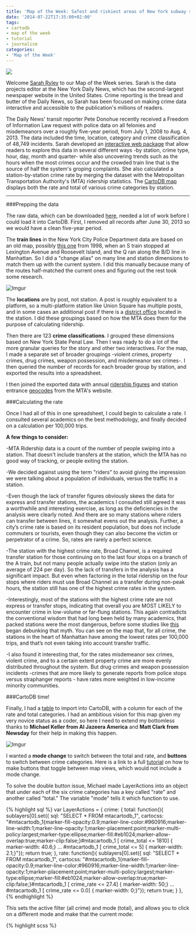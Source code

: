 ```yaml
---
title: 'Map of the Week: Safest and riskiest areas of New York subway system by the New York Daily News'
date: '2014-07-22T17:35:00+02:00'
tags:
- cartodb
- map of the week
- tutorial
- journalism
categories:
- 'Map of the Week'
---
```


<a href="http://www.nydailynews.com/new-york/nyc-crime/daily-news-analysis-reveals-crime-rankings-city-subway-system-article-1.1836918"><img src="http://i.imgur.com/I1D8zOW.png"></a>

Welcome [Sarah Ryley](https://twitter.com/MissRyley) to our Map of the Week series. Sarah is the data projects editor at the New York Daily News, which has the second-largest newspaper website in the United States. Crime reporting is the bread and butter of the Daily News, so Sarah has been focused on making crime data interactive and accessible to the publication's millions of readers.

<!--more-->

The Daily News' transit reporter Pete Donohue recently received a Freedom of Information Law request with police data on all felonies and misdemeanors over a roughly five-year period, from July 1, 2008 to Aug. 4, 2013. The data included the time, location, category and crime classification of 48,749 incidents. Sarah developed an [interactive web package](www.nydailynews.com/subway) that allow readers to explore this data in several different ways -by station, crime type, hour, day, month and quarter- while also uncovering trends such as the hours when the most crimes occur and the crowded train line that is the source of half the system's groping complaints. She also calculated a station-by-station crime rate by merging the dataset with the Metropolitan Transportation Authority's (MTA) ridership statistics. The [CartoDB map](http://www.nydailynews.com/new-york/nyc-crime/daily-news-analysis-reveals-crime-rankings-city-subway-system-article-1.1836918) displays both the rate and total of various crime categories by station.

<hr>

###Prepping the data
 
The raw data, which can be downloaded [here](https://raw.githubusercontent.com/sarahryley/subway-crime-map/master/raw%20data), needed a lot of work before I could load it into CartoDB. First, I removed all records after June 30, 2013 so we would have a clean five-year period.
 
The **train lines** in the New York City Police Department  data are based on an old map, possibly [this one](http://www.nycsubway.org/perl/caption.pl?/img/maps/calcagno-1998-08-01.gif/) from 1998, when an S train stopped at Lexington Avenue and Roosevelt Island, and the Q ran along the B/D line in Manhattan. So I did a "change alias" on many line and station dimensions to match them up with the current system. I did this manually because many of the routes half-matched the current ones and figuring out the rest took some research.
 
![Imgur](http://i.imgur.com/IwZU8DN.png)
 
The **locations** are by post, not station. A post is roughly equivalent to a platform, so a multi-platform station like Union Square has multiple posts, and in some cases an additional post if there is a [district office](http://home.nyc.gov/html/nypd/html/transit_bureau/transit.shtml) located in the station. I did these groupings based on how the MTA does them for the purpose of calculating ridership.
 
Then there are 123 **crime classifications**. I grouped these dimensions based on New York State Penal Law. Then I was ready to do a lot of the more granular queries for the story and other two interactives. For the map, I made a separate set of broader groupings -violent crimes, property crimes, drug crimes, weapon possession, and misdemeanor sex crimes-. I then queried the number of records for each broader group by station, and exported the results into a spreadsheet.
 
I then joined the exported data with annual [ridership figures](http://web.mta.info/developers/data/nyct/subway/StationEntrances.csv) and station entrance [geocodes](http://web.mta.info/developers/data/nyct/subway/StationEntrances.csv) from the MTA's website.
 
###Calculating the rate
 
Once I had all of this in one spreadsheet, I could begin to calculate a rate. I consulted several academics on the best methodology, and finally decided on a calculation per 100,000 trips. 

**A few things to consider:**

-MTA Ridership data is a count of the number of people swiping into a station. That doesn't include transfers at the station, which the MTA has no good way of tracking, or people exiting the station.

-We decided against using the term "riders" to avoid giving the impression we were talking about a population of individuals, versus the traffic in a station.

-Even though the lack of transfer figures obviously skews the data for express and transfer stations, the academics I consulted still agreed it was a worthwhile and interesting exercise, as long as the deficiencies in the analysis were clearly noted. And there are so many stations where riders can transfer between lines, it somewhat evens out the analysis. Further, a city’s crime rate is based on its resident population, but does not include commuters or tourists, even though they can also become the victim or perpetrator of a crime. So, rates are rarely a perfect science.

-The station with the highest crime rate, Broad Channel, is a required transfer station for those continuing on to the last four stops on a branch of the A train, but not many people actually swipe into the station (only an average of 224 per day). So the lack of transfers in the analysis has a significant impact. But even when factoring in the total ridership on the four stops where riders must use Broad Channel as a transfer during non-peak hours, the station still has one of the highest crime rates in the system.

-Interestingly, most of the stations with the highest crime rate are not express or transfer stops, indicating that overall you are MOST LIKELY to encounter crime in low-volume or far-flung stations. This again contradicts the conventional wisdom that had long been held by many academics, that packed stations were the most dangerous, before some studies like [this](https://www.ncjrs.gov/app/abstractdb/AbstractDBDetails.aspx?id=101953&SelectedRange=1,4&SelectedSearchItems=101953%20%3Chttps://www.ncjrs.gov/app/abstractdb/AbstractDBDetails.aspx?id=101953&SelectedRange=1,4&SelectedSearchItems=101953) began debunking that myth. You can see on the map that, for all crime, the stations in the heart of Manhattan have among the lowest rates per 100,000 trips, and that’s not even taking into account transfer traffic.

-I also found it interesting that, for the rates misdemeanor sex crimes, violent crime, and to a certain extent property crime are more evenly distributed throughout the system. But drug crimes and weapon possession incidents -crimes that are more likely to generate reports from police stops versus straphanger reports - have rates more weighted in low-income minority communities.
 
###CartoDB time!
 
Finally, I had a [table](https://leekristena.cartodb.com/tables/mtacartodb_1/public/table) to import into CartoDB, with a column for each of the rate and total categories. I had an ambitious vision for this map given my very novice status as a coder, so here I need to extend my bottomless thanks to **Michael Keller from Al Jazeera America** and **Matt Clark from Newsday** for their help in making this happen.
 
![Imgur](http://i.imgur.com/Ptk0iHC.png)
 
I wanted a **mode change** to switch between the total and rate, and **buttons** to switch between crime categories. Here is a link to a full [tutorial](http://developers.cartodb.com/tutorials/toggle_map_view.html) on how to make buttons that toggle between map views, which would not include a mode change.
 
To solve the double button issue, Michael made LayerActions into an object that under each of the six crime categories has a key called "rate" and another called "total." The variable "mode" tells it which function to use.
 
 {% highlight sql %}
   var LayerActions = {
    crime: {
      total: function(){
        sublayers[0].set({
        sql: "SELECT * FROM mtacartodb_1",
        cartocss: "#mtacartodb_1{marker-fill-opacity:0.9;marker-line-color:#960916;marker-line-width:1;marker-line-opacity:1;marker-placement:point;marker-multi-policy:largest;marker-type:ellipse;marker-fill:#eb1024;marker-allow-overlap:true;marker-clip:false;}#mtacartodb_1 [ crime_total <= 1810] {   marker-width: 40.6;} ... #mtacartodb_1 [ crime_total <= 5] {   marker-width: 2.1;}"});
      return true;
    },
      rate: function(){
        sublayers[0].set({
        sql: "SELECT * FROM mtacartodb_1",
        cartocss: "#mtacartodb_1{marker-fill-opacity:0.9;marker-line-color:#960916;marker-line-width:1;marker-line-opacity:1;marker-placement:point;marker-multi-policy:largest;marker-type:ellipse;marker-fill:#eb1024;marker-allow-overlap:true;marker-clip:false;}#mtacartodb_1 [ crime_rate <= 27.4] {   marker-width: 50;} ... #mtacartodb_1 [ crime_rate <= 0.0] {   marker-width: 0;}"});
        return true;
      }
    },
{% endhighlight %}

 
This sets the active filter (all crime) and mode (total), and allows you to click on a different mode and make that the current mode:

 {% highlight scss %}
   <script>
  var map;
  var active_filter = 'crime';
  var mode = 'total';
  function init(){

    $('#mode-change input').on('change', function(){
      var radio_btn_value = $(this).val();

      // If the mode you clicked on is not the current mode, then make it the current mode and referesh the map
      if (mode != radio_btn_value) {
        mode = radio_btn_value;
        console.log(active_filter, mode)
        LayerActions[active_filter][mode]();
      }
    });
{% endhighlight %}

 
 
This sets the query for the first layer (from the crime_total column):
 
 {% highlight sql %}
   cartodb.createLayer(map, layerUrl)
    .addTo(map)
    .on('done', function(layer) {
      var subLayerOptions = {
        sql: "SELECT * FROM mtacartodb_1",
        cartocss: "#mtacartodb_1{marker-fill-opacity:0.9;marker-line-color:#960916;marker-line-width:1;marker-line-opacity:1;marker-placement:point;marker-multi-policy:largest;marker-type:ellipse;marker-fill:#eb1024;marker-allow-overlap:true;marker-clip:false;}#mtacartodb_1 [ crime_total <= 1810] {   marker-width: 40.6;} ... #mtacartodb_1 [ crime_total <= 5] {   marker-width: 2.1;}"
      }
{% endhighlight %}

 
And this is the function for the buttons and the mode, which is written so that once it finds the right function group, it will pick the correct function and execute for that mode:

    {% highlight scss %}
 $('.button').click(function() {
      $('.button').removeClass('selected');
      $(this).addClass('selected');
      console.log($(this).attr('id'), mode);
      active_filter = $(this).attr('id');
      LayerActions[active_filter][mode]();
    });
 {% endhighlight %}
 
This assigns IDs and labels for the buttons and mode:
 
 {% highlight html %}
 <body onload="init()">
  <div id='map'></div>
  <div id='menu'>
    <div id="mode-change">
      <label><input type="radio" name="mode"  value="total" checked/> <strong>Total incidents</strong></label>
      <label><input type="radio" name="mode" value="rate"/><strong>Rate per 100,000 trips</strong></label>
    </div>
    <a href="#violent" id="violent" class="button violent">VIOLENT CRIME</a>
    <a href="#sex" id="sex" class="button sex">MISD. SEX CRIMES</a>
    <a href="#crime" id="crime" class="button crimet selected">ALL<br> CRIME</a>
    <a href="#weapons" id="weapons" class="button weapons">WEAPON POSSESSION</a>
    <a href="#drug" id="drug" class="button drug">DRUG CRIMES</a>
    <a href="#property" id="property" class="button property">PROPERTY CRIMES</a>
{% endhighlight %}


And here is the code that creates the style for the buttons and mode. (This is without all the adjustments made by our front-end architect, **Wissam Abayad**. All of his code can be found in the project's [GitHub]( https://github.com/sarahryley/subway-crime-map/blob/master/style.html) repository).
 
 {% highlight scss %}
    #menu { position: absolute; top: 5px; right: 10px; width: 400px; height:60px; background: transparent; z-index:10;}
    #menu a { 
      margin: 15px 10px 0 0;
      float: right;
      vertical-align: baseline;
      width: 70px;
      padding: 10px;
      text-align: center;
      font: bold 11px "Helvetica",Arial;
      line-height: normal;
      color: #555;
      border-radius: 4px;
      border: 1px solid #777777;
      background: #ffffff;
      text-decoration: none;
      cursor: pointer;
    }
    #menu a.selected,
    #menu a:hover {
      color: #F84F40;
    }
    #mode-change{
      text-align: right;
      color: #fff;
    }
{% endhighlight %}


 I also wanted a **fixed infobox** because it had too much information to float in the page. This script sets the position at the top right:
 
 {% highlight scss %}
 	  var infobox = new cdb.geo.ui.InfoBox({
            width: 255,
			position: 'top|right',
            layer: sublayer,
            template: '<p> </p>'
          });
          
          $("body").append(infobox.render().el);
    }).on('error', function() {
      //log the error
    });
{% endhighlight %}


And this style sets it 175 px from the top:
 
 {% highlight scss %}
 div.cartodb-infobox {
		display: none;
		top: 175px !important;
    font: 13px "Helvetica";
	}
{% endhighlight %}



I also needed to **disable the scroll wheel** so the reader doesn't get "stuck" when trying to scroll down the story:
 
{% highlight scss %}
  });
        map.scrollWheelZoom.disable();
{% endhighlight %}
 
**A few other notes:** I set a consistent scale range in the marker widths across all six categories, rather than the default CartoDB setting that changes the scale range based on the range of numbers in each category. I felt this was important because otherwise, the viewer could erroneously perceive a station as having a higher number of sex crimes than violent crimes, for example, because the scales are set differently. If the marker width increments are the same, than the viewer can also see greater than or less than across categories. Michael also made the point that the markers should vary in size based on the area, not the marker width (diameter), so I created a formula that would come up with a marker width based on an area proportionate to the increase or decrease in rate or total.
 
<hr>
 
You can signup for free to learn how to create maps like this in [CartoDB.com](http://cartodb.com/). 
